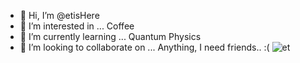 - 👋 Hi, I’m @etisHere
- 👀 I’m interested in ... Coffee
- 🌱 I’m currently learning ... Quantum Physics
- 💞️ I’m looking to collaborate on ... Anything, I need friends.. :( 
![et](https://user-images.githubusercontent.com/76783922/143673020-31b5edc3-4ec1-47eb-9485-704bc494b57e.gif)
